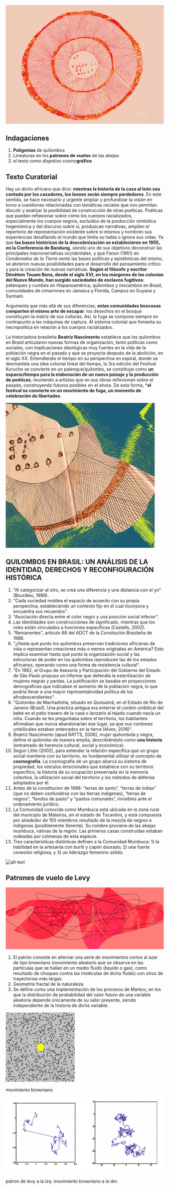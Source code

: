 ![alt text](img/kuruche2024_1.png)

## Indagaciones
1. **Poligonias** de quilombos
2. Lineaturas en los **patrones de vuelos** de las abejas
3. el texto como dispotivo cosmo**gráfico**

## Texto Curatorial 

Hay un dicho africano que dice: **mientras la historia de la caza al león sea contada por los cazadores, los leones serán siempre perdedores**. En este sentido, se hace necesario y urgente ampliar y profundizar la visión en torno a cuestiones relacionadas con temáticas raciales que nos permitan discutir y analizar la posibilidad de construcción de otras poéticas. Poéticas que puedan reflexionar sobre cómo los cuerpos racializados, especialmente los cuerpos negros, excluidos de la producción simbólica hegemónica y del discurso sobre sí,  produzcan narrativas, amplíen el repertorio de representación existente sobre sí mismos y nombren sus experiencias desafiando el mundo que limita su habla o ignora sus vidas. Ya que **las bases históricas de la descolonización se establecieron en 1955, en la Conferencia de Bandung**, siendo
uno de sus objetivos deconstruir las principales macronarrativas occidentales, y que Fanon (1961) en _Condenados de la Tierra_ sentó las bases políticas y epistémicas del mismo, se abrieron nuevas posibilidades para el desarrollo del pensamiento crítico y para la creación de nuevas narrativas. **Según el filósofo y escritor Dénètem Touam Bona, desde el siglo XVI, en los márgenes de las colonias del Nuevo Mundo, han surgido sociedades de esclavos fugitivos**: palenques y cumbes en Hispanoamérica, quilombos y mocambos en Brasil, comunidades de cimarrones en Jamaica y Florida, Campus en Guyana y Surinam.

Argumenta que más allá de sus diferencias, **estas comunidades boscosas comparten el mismo arte de escapar**: los desechos en el bosque constituyen la matriz de sus culturas. Así, la fuga se compone siempre en contrapunto a las máquinas de captura. Al sistema colonial que fomenta su necropolítica en relación a los cuerpos racializados.

La historiadora brasileña **Beatriz Nascimento** establece que los quilombos en Brasil articularon nuevas formas de organización, tanto políticas como sociales, con implicaciones ideológicas muy fuertes en la vida de la población negra en el pasado y que se proyecta después de la abolición, en el siglo XX. Entendiendo el tiempo en su perspectiva en espiral, donde se desmantela una idea colonial lineal del tiempo, la 3ra edición del Festival Kuruche se convierte en un palenque/quilombo, se constituye como **un espacio/tiempo para la elaboración de un nuevo paisaje y la producción de poéticas**, reuniendo a artistas que en sus obras reflexionan sobre el pasado, construyendo
futuros posibles en el ahora. De esta forma, ***el festival se convierte en un movimiento de fuga, un momento de celebración de libertades**.

![alt text](img/kuruche2024_2.png)

## QUILOMBOS EN BRASIL: UN ANÁLISIS DE LA IDENTIDAD, DERECHOS Y RECONFIGURACIÓN HISTÓRICA

1. "Al categorizar al otro, se crea una diferencia y una distancia con el yo" (Bourdieu, 1989).
2. "Cada sociedad moldea el espacio de acuerdo con su propia perspectiva, estableciendo un contexto fijo en el cual incorpora y encuentra sus recuerdos".
3. "Asociación directa entre el color negro y una posición social inferior".
4. Las identidades son construcciones de significado, mientras que los roles están vinculados a funciones específicas (Castells, 2002).
5. “Remanentes", artículo 68 del ADCT de la Consitución Brasileña de 1988.
6. "¿Hasta qué punto los quilombos preservan tradiciones africanas de vida o representan creaciones más o menos originales en América? Esto implica examinar hasta qué punto la organización social y las estructuras de poder en los quilombos reproducen las de los estados africanos, operando como una forma de resistencia cultural".
7. "En 1982, el Grupo de Asesoría y Participación del Gobierno del Estado de São Paulo propuso un informe que defendía la esterilización de mujeres negras y pardas. La justificación se basaba en proyecciones demográficas que indicaban el aumento de la población negra, lo que podría llevar a una mayor representatividad política de los afrodescendientes".
8. "Quilombo de Machadinha, situado en Quissamã, en el Estado de Río de Janeiro (Brasil). Una práctica antigua era enterrar el cordón umbilical del bebé en el patio trasero de la casa o lanzarlo al tejado cuando nacía un niño. Cuando se les preguntaba sobre el territorio, los habitantes afirmaban que nunca abandonarían ese lugar, ya que sus cordones umbilicales estaban enterrados en la tierra (Alves, 2016)". 
9. Beatriz Nascimento (apud RATTS, 2006), mujer quilombola y negra, define el quilombo de manera amplia, describiéndolo como **una historia** (entramado de herencia cultural, social y económica).
10. Según Little (2002), para entender la relación específica que un grupo social mantiene con su territorio, es fundamental utilizar el concepto de **cosmografía**. La cosmografía de un grupo abarca su sistema de propiedad, los vínculos emocionales que establece con su territorio específico, la historia de su ocupación preservada en la memoria colectiva, la utilización social del territorio y los métodos de defensa adoptados por él.
11. Antes de la constitucion de 1988: “terras de santo”, “terras de indias” (que no deben confundirse con las tierras indígenas), “terras de negros”, “fondos de pasto” y “pastos comunales”, invisibles ante el ordenamiento jurídico.
12. La Comunidad conocida como Mumbuca está ubicada en la zona rural del municipio de Mateiros, en el estado de Tocantins, y está compuesta por alrededor de 150 miembros resultado de la mezcla de negros e indígenas (posiblemente Xerente). Su nombre proviene de las abejas mumbuca, nativas de la región. Las primeras casas construidas estaban rodeadas por colmenas de esta especie.
13. Tres características distintivas definen a la Comunidad Mumbuca: 1) la habilidad en la artesanía con buriti y capim dourado; 2) una fuerte conexión religiosa; y 3) un liderazgo femenino sólido.

![alt text](img/30bb8b1ee69cbf0c882142eef593b9b2.avif)


## Patrones de vuelo de Levy 

![alt text](img/protadadosssier.png)

1. El patrón consiste en alternar una serie de movimientos cortos al azar de tipo browniano (movimiento aleatorio que se observa en las partículas que se hallan en un medio fluido (líquido o gas), como resultado de choques contra las moléculas de dicho fluido) con otros de trayectorias más largas.
2. Geometría fractal de la naturaleza
3. Se define como una implementación de los procesos de Markov, en los que la distribución de probabilidad del valor futuro de una variable aleatoria depende únicamente de su valor presente, siendo independiente de la historia de dicha variable. 

![alt text](img/220px-Brownian_motion_large.gif)

movimiento browniano

![alt text](img/levy1a-580x279.png)

patron de levy a la izq. movimiento browniano a la der.

